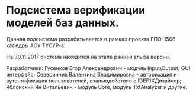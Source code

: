 # Подсистема верификации моделей баз данных.

Данная подсистема разрабатывается в рамках проекта ГПО-1506 кафедры АСУ ТУСУР-а.

На 30.11.2017 система находится на этапе ранней альфа версии.

Разработчики: 
  Гусенков Егор Александрович - модуль Input\Output, GUI интерфейс;
  Северинчик Валентина Владимировна - авторизация и аутентификация пользователей, взаимодействие с IDEF1XДизайнер;
  Яблонский Ян Витальевич - модуль Core, модуль TxtAnalyzer и другие.
